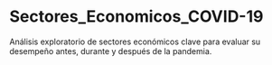 # Sectores_Economicos_COVID-19
Análisis exploratorio de sectores económicos clave para evaluar su desempeño antes, durante y después de la pandemia.
